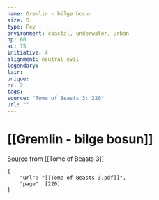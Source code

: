 ```yaml
---
name: Gremlin - bilge bosun
size: S
type: Fey
environment: coastal, underwater, urban
hp: 60
ac: 15
initiative: 4
alignment: neutral evil
legendary: 
lair: 
unique: 
cr: 2
tags: 
source: "Tome of Beasts 3: 220"
url: ""
---
```

# [[Gremlin - bilge bosun]]

[Source](zotero://open-pdf/library/items/BLGR9HVR?page=220) from [[Tome of Beasts 3]]

```pdf
{
	"url": "[[Tome of Beasts 3.pdf]]",
	"page": [220]
}
```


